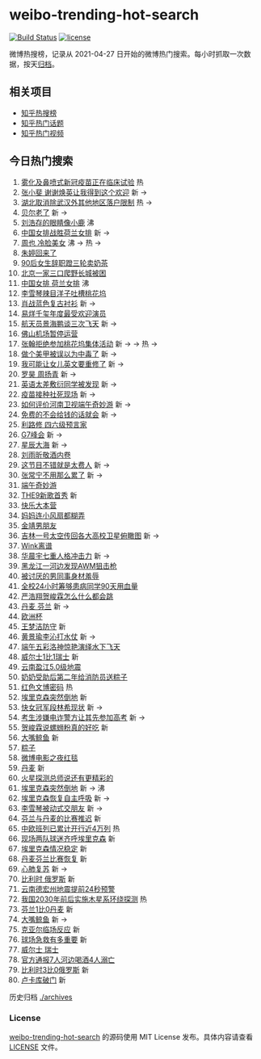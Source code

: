 # weibo-trending-hot-search

[![Build Status](https://github.com/justjavac/weibo-trending-hot-search/workflows/ci/badge.svg?branch=master)](https://github.com/justjavac/weibo-trending-hot-search/actions)
[![license](https://img.shields.io/github/license/justjavac/weibo-trending-hot-search)](https://github.com/justjavac/weibo-trending-hot-search/blob/master/LICENSE)

微博热搜榜，记录从 2021-04-27 日开始的微博热门搜索。每小时抓取一次数据，按天[归档](./archives)。

## 相关项目

- [知乎热搜榜](https://github.com/justjavac/zhihu-trending-top-search)
- [知乎热门话题](https://github.com/justjavac/zhihu-trending-hot-questions)
- [知乎热门视频](https://github.com/justjavac/zhihu-trending-hot-video)

## 今日热门搜索

<!-- BEGIN -->
<!-- 最后更新时间 Sun Jun 13 2021 06:17:39 GMT+0800 (China Standard Time) -->

1. [雾化及鼻喷式新冠疫苗正在临床试验](https://s.weibo.com//weibo?q=%23%E9%9B%BE%E5%8C%96%E5%8F%8A%E9%BC%BB%E5%96%B7%E5%BC%8F%E6%96%B0%E5%86%A0%E7%96%AB%E8%8B%97%E6%AD%A3%E5%9C%A8%E4%B8%B4%E5%BA%8A%E8%AF%95%E9%AA%8C%23&Refer=new_time)
   热
2. [张小斐
   谢谢焕英让我得到这个欢迎](https://s.weibo.com//weibo?q=%E5%BC%A0%E5%B0%8F%E6%96%90%20%E8%B0%A2%E8%B0%A2%E7%84%95%E8%8B%B1%E8%AE%A9%E6%88%91%E5%BE%97%E5%88%B0%E8%BF%99%E4%B8%AA%E6%AC%A2%E8%BF%8E&Refer=top)
   新 ->
3. [湖北取消除武汉外其他地区落户限制](https://s.weibo.com//weibo?q=%23%E6%B9%96%E5%8C%97%E5%8F%96%E6%B6%88%E9%99%A4%E6%AD%A6%E6%B1%89%E5%A4%96%E5%85%B6%E4%BB%96%E5%9C%B0%E5%8C%BA%E8%90%BD%E6%88%B7%E9%99%90%E5%88%B6%23&Refer=top)
   热 ->
4. [贝尔老了](https://s.weibo.com//weibo?q=%23%E8%B4%9D%E5%B0%94%E8%80%81%E4%BA%86%23&Refer=top)
   新 ->
5. [刘浩存的眼睛像小鹿](https://s.weibo.com//weibo?q=%23%E5%88%98%E6%B5%A9%E5%AD%98%E7%9A%84%E7%9C%BC%E7%9D%9B%E5%83%8F%E5%B0%8F%E9%B9%BF%23&Refer=top)
   沸
6. [中国女排战胜荷兰女排](https://s.weibo.com//weibo?q=%23%E4%B8%AD%E5%9B%BD%E5%A5%B3%E6%8E%92%E6%88%98%E8%83%9C%E8%8D%B7%E5%85%B0%E5%A5%B3%E6%8E%92%23&Refer=top)
   新 ->
7. [周也 冷脸美女](https://s.weibo.com//weibo?q=%E5%91%A8%E4%B9%9F%20%E5%86%B7%E8%84%B8%E7%BE%8E%E5%A5%B3&Refer=top)
   沸 -> 热 ->
8. [朱婷回来了](https://s.weibo.com//weibo?q=%23%E6%9C%B1%E5%A9%B7%E5%9B%9E%E6%9D%A5%E4%BA%86%23&Refer=top)
9. [90后女生辞职蹬三轮卖奶茶](https://s.weibo.com//weibo?q=%2390%E5%90%8E%E5%A5%B3%E7%94%9F%E8%BE%9E%E8%81%8C%E8%B9%AC%E4%B8%89%E8%BD%AE%E5%8D%96%E5%A5%B6%E8%8C%B6%23&Refer=top)
10. [北京一家三口爬野长城被困](https://s.weibo.com//weibo?q=%23%E5%8C%97%E4%BA%AC%E4%B8%80%E5%AE%B6%E4%B8%89%E5%8F%A3%E7%88%AC%E9%87%8E%E9%95%BF%E5%9F%8E%E8%A2%AB%E5%9B%B0%23&Refer=top)
11. [中国女排 荷兰女排](https://s.weibo.com//weibo?q=%E4%B8%AD%E5%9B%BD%E5%A5%B3%E6%8E%92%20%E8%8D%B7%E5%85%B0%E5%A5%B3%E6%8E%92&Refer=top)
    沸
12. [李雪琴辣目洋子吐槽桃花坞](https://s.weibo.com//weibo?q=%23%E6%9D%8E%E9%9B%AA%E7%90%B4%E8%BE%A3%E7%9B%AE%E6%B4%8B%E5%AD%90%E5%90%90%E6%A7%BD%E6%A1%83%E8%8A%B1%E5%9D%9E%23&Refer=top)
13. [肖战蓝色复古衬衫](https://s.weibo.com//weibo?q=%23%E8%82%96%E6%88%98%E8%93%9D%E8%89%B2%E5%A4%8D%E5%8F%A4%E8%A1%AC%E8%A1%AB%23&Refer=top)
    新 ->
14. [易烊千玺年度最受欢迎演员](https://s.weibo.com//weibo?q=%23%E6%98%93%E7%83%8A%E5%8D%83%E7%8E%BA%E5%B9%B4%E5%BA%A6%E6%9C%80%E5%8F%97%E6%AC%A2%E8%BF%8E%E6%BC%94%E5%91%98%23&Refer=top)
15. [航天员景海鹏谈三次飞天](https://s.weibo.com//weibo?q=%23%E8%88%AA%E5%A4%A9%E5%91%98%E6%99%AF%E6%B5%B7%E9%B9%8F%E8%B0%88%E4%B8%89%E6%AC%A1%E9%A3%9E%E5%A4%A9%23&Refer=top)
    新 ->
16. [佛山机场暂停运营](https://s.weibo.com//weibo?q=%23%E4%BD%9B%E5%B1%B1%E6%9C%BA%E5%9C%BA%E6%9A%82%E5%81%9C%E8%BF%90%E8%90%A5%23&Refer=top)
17. [张翰拒绝参加桃花坞集体活动](https://s.weibo.com//weibo?q=%23%E5%BC%A0%E7%BF%B0%E6%8B%92%E7%BB%9D%E5%8F%82%E5%8A%A0%E6%A1%83%E8%8A%B1%E5%9D%9E%E9%9B%86%E4%BD%93%E6%B4%BB%E5%8A%A8%23&Refer=top)
    新 -> -> 热 ->
18. [做个美甲被误以为中毒了](https://s.weibo.com//weibo?q=%23%E5%81%9A%E4%B8%AA%E7%BE%8E%E7%94%B2%E8%A2%AB%E8%AF%AF%E4%BB%A5%E4%B8%BA%E4%B8%AD%E6%AF%92%E4%BA%86%23&Refer=top)
    新 ->
19. [我可能让女儿英文要重修了](https://s.weibo.com//weibo?q=%23%E6%88%91%E5%8F%AF%E8%83%BD%E8%AE%A9%E5%A5%B3%E5%84%BF%E8%8B%B1%E6%96%87%E8%A6%81%E9%87%8D%E4%BF%AE%E4%BA%86%23&Refer=top)
    新 ->
20. [罗昊 周扬青](https://s.weibo.com//weibo?q=%E7%BD%97%E6%98%8A%20%E5%91%A8%E6%89%AC%E9%9D%92&Refer=top)
    新 ->
21. [英语太差敷衍同学被发现](https://s.weibo.com//weibo?q=%23%E8%8B%B1%E8%AF%AD%E5%A4%AA%E5%B7%AE%E6%95%B7%E8%A1%8D%E5%90%8C%E5%AD%A6%E8%A2%AB%E5%8F%91%E7%8E%B0%23&Refer=top)
    新 ->
22. [疫苗接种社死现场](https://s.weibo.com//weibo?q=%23%E7%96%AB%E8%8B%97%E6%8E%A5%E7%A7%8D%E7%A4%BE%E6%AD%BB%E7%8E%B0%E5%9C%BA%23&Refer=top)
    新 ->
23. [如何评价河南卫视端午奇妙游](https://s.weibo.com//weibo?q=%23%E5%A6%82%E4%BD%95%E8%AF%84%E4%BB%B7%E6%B2%B3%E5%8D%97%E5%8D%AB%E8%A7%86%E7%AB%AF%E5%8D%88%E5%A5%87%E5%A6%99%E6%B8%B8%23&Refer=top)
    新 ->
24. [免费的不会给钱的话就会](https://s.weibo.com//weibo?q=%23%E5%85%8D%E8%B4%B9%E7%9A%84%E4%B8%8D%E4%BC%9A%E7%BB%99%E9%92%B1%E7%9A%84%E8%AF%9D%E5%B0%B1%E4%BC%9A%23&Refer=top)
    新 ->
25. [利路修 四六级预言家](https://s.weibo.com//weibo?q=%E5%88%A9%E8%B7%AF%E4%BF%AE%20%E5%9B%9B%E5%85%AD%E7%BA%A7%E9%A2%84%E8%A8%80%E5%AE%B6&Refer=top)
26. [G7峰会](https://s.weibo.com//weibo?q=G7%E5%B3%B0%E4%BC%9A&Refer=top) 新 ->
27. [星辰大海](https://s.weibo.com//weibo?q=%E6%98%9F%E8%BE%B0%E5%A4%A7%E6%B5%B7&Refer=top)
    新 ->
28. [刘雨昕敬酒内卷](https://s.weibo.com//weibo?q=%23%E5%88%98%E9%9B%A8%E6%98%95%E6%95%AC%E9%85%92%E5%86%85%E5%8D%B7%23&Refer=top)
29. [这节目不错就是太费人](https://s.weibo.com//weibo?q=%23%E8%BF%99%E8%8A%82%E7%9B%AE%E4%B8%8D%E9%94%99%E5%B0%B1%E6%98%AF%E5%A4%AA%E8%B4%B9%E4%BA%BA%23&Refer=top)
    新 ->
30. [张常宁不用那么累了](https://s.weibo.com//weibo?q=%E5%BC%A0%E5%B8%B8%E5%AE%81%E4%B8%8D%E7%94%A8%E9%82%A3%E4%B9%88%E7%B4%AF%E4%BA%86&Refer=top)
    新 ->
31. [端午奇妙游](https://s.weibo.com//weibo?q=%E7%AB%AF%E5%8D%88%E5%A5%87%E5%A6%99%E6%B8%B8&Refer=top)
32. [THE9新歌首秀](https://s.weibo.com//weibo?q=%23THE9%E6%96%B0%E6%AD%8C%E9%A6%96%E7%A7%80%23&Refer=top)
    新
33. [快乐大本营](https://s.weibo.com//weibo?q=%E5%BF%AB%E4%B9%90%E5%A4%A7%E6%9C%AC%E8%90%A5&Refer=top)
34. [妈妈连小风扇都糊弄](https://s.weibo.com//weibo?q=%23%E5%A6%88%E5%A6%88%E8%BF%9E%E5%B0%8F%E9%A3%8E%E6%89%87%E9%83%BD%E7%B3%8A%E5%BC%84%23&Refer=top)
35. [金靖男朋友](https://s.weibo.com//weibo?q=%23%E9%87%91%E9%9D%96%E7%94%B7%E6%9C%8B%E5%8F%8B%23&Refer=top)
36. [吉林一号太空传回各大高校卫星俯瞰图](https://s.weibo.com//weibo?q=%23%E5%90%89%E6%9E%97%E4%B8%80%E5%8F%B7%E5%A4%AA%E7%A9%BA%E4%BC%A0%E5%9B%9E%E5%90%84%E5%A4%A7%E9%AB%98%E6%A0%A1%E5%8D%AB%E6%98%9F%E4%BF%AF%E7%9E%B0%E5%9B%BE%23&Refer=top)
    新 ->
37. [Wink离谱](https://s.weibo.com//weibo?q=%23Wink%E7%A6%BB%E8%B0%B1%23&Refer=top)
38. [华晨宇七重人格冲击力](https://s.weibo.com//weibo?q=%23%E5%8D%8E%E6%99%A8%E5%AE%87%E4%B8%83%E9%87%8D%E4%BA%BA%E6%A0%BC%E5%86%B2%E5%87%BB%E5%8A%9B%23&Refer=top)
    新 ->
39. [黑龙江一河边发现AWM狙击枪](https://s.weibo.com//weibo?q=%23%E9%BB%91%E9%BE%99%E6%B1%9F%E4%B8%80%E6%B2%B3%E8%BE%B9%E5%8F%91%E7%8E%B0AWM%E7%8B%99%E5%87%BB%E6%9E%AA%23&Refer=top)
40. [被讨厌的男同事身材羞辱](https://s.weibo.com//weibo?q=%23%E8%A2%AB%E8%AE%A8%E5%8E%8C%E7%9A%84%E7%94%B7%E5%90%8C%E4%BA%8B%E8%BA%AB%E6%9D%90%E7%BE%9E%E8%BE%B1%23&Refer=top)
41. [全校24小时筹够患病同学90天用血量](https://s.weibo.com//weibo?q=%23%E5%85%A8%E6%A0%A124%E5%B0%8F%E6%97%B6%E7%AD%B9%E5%A4%9F%E6%82%A3%E7%97%85%E5%90%8C%E5%AD%A690%E5%A4%A9%E7%94%A8%E8%A1%80%E9%87%8F%23&Refer=top)
42. [严浩翔贺峻霖怎么什么都会跳](https://s.weibo.com//weibo?q=%23%E4%B8%A5%E6%B5%A9%E7%BF%94%E8%B4%BA%E5%B3%BB%E9%9C%96%E6%80%8E%E4%B9%88%E4%BB%80%E4%B9%88%E9%83%BD%E4%BC%9A%E8%B7%B3%23&Refer=top)
43. [丹麦 芬兰](https://s.weibo.com//weibo?q=%E4%B8%B9%E9%BA%A6%20%E8%8A%AC%E5%85%B0&Refer=top)
    新 ->
44. [欧洲杯](https://s.weibo.com//weibo?q=%E6%AC%A7%E6%B4%B2%E6%9D%AF&Refer=top)
45. [王梦洁防守](https://s.weibo.com//weibo?q=%E7%8E%8B%E6%A2%A6%E6%B4%81%E9%98%B2%E5%AE%88&Refer=top)
    新
46. [黄景瑜李沁打水仗](https://s.weibo.com//weibo?q=%23%E9%BB%84%E6%99%AF%E7%91%9C%E6%9D%8E%E6%B2%81%E6%89%93%E6%B0%B4%E4%BB%97%23&Refer=top)
    新 ->
47. [端午五彩洛神惊艳演绎水下飞天](https://s.weibo.com//weibo?q=%23%E7%AB%AF%E5%8D%88%E4%BA%94%E5%BD%A9%E6%B4%9B%E7%A5%9E%E6%83%8A%E8%89%B3%E6%BC%94%E7%BB%8E%E6%B0%B4%E4%B8%8B%E9%A3%9E%E5%A4%A9%23&Refer=top)
48. [威尔士1比1瑞士](https://s.weibo.com//weibo?q=%23%E5%A8%81%E5%B0%94%E5%A3%AB1%E6%AF%941%E7%91%9E%E5%A3%AB%23&Refer=top)
    新
49. [云南盈江5.0级地震](https://s.weibo.com//weibo?q=%E4%BA%91%E5%8D%97%E7%9B%88%E6%B1%9F5.0%E7%BA%A7%E5%9C%B0%E9%9C%87&Refer=top)
50. [奶奶受助后第二年给消防员送粽子](https://s.weibo.com//weibo?q=%23%E5%A5%B6%E5%A5%B6%E5%8F%97%E5%8A%A9%E5%90%8E%E7%AC%AC%E4%BA%8C%E5%B9%B4%E7%BB%99%E6%B6%88%E9%98%B2%E5%91%98%E9%80%81%E7%B2%BD%E5%AD%90%23&Refer=top)
51. [红色文博密码](https://s.weibo.com//weibo?q=%23%E7%BA%A2%E8%89%B2%E6%96%87%E5%8D%9A%E5%AF%86%E7%A0%81%23&Refer=new_time)
    热
52. [埃里克森突然倒地](https://s.weibo.com//weibo?q=%E5%9F%83%E9%87%8C%E5%85%8B%E6%A3%AE%E7%AA%81%E7%84%B6%E5%80%92%E5%9C%B0&Refer=top)
    新
53. [快女冠军段林希现状](https://s.weibo.com//weibo?q=%23%E5%BF%AB%E5%A5%B3%E5%86%A0%E5%86%9B%E6%AE%B5%E6%9E%97%E5%B8%8C%E7%8E%B0%E7%8A%B6%23&Refer=top)
    新 ->
54. [考生涉嫌电诈警方让其先参加高考](https://s.weibo.com//weibo?q=%23%E8%80%83%E7%94%9F%E6%B6%89%E5%AB%8C%E7%94%B5%E8%AF%88%E8%AD%A6%E6%96%B9%E8%AE%A9%E5%85%B6%E5%85%88%E5%8F%82%E5%8A%A0%E9%AB%98%E8%80%83%23&Refer=top)
    新 ->
55. [贺峻霖说螺蛳粉真的好吃](https://s.weibo.com//weibo?q=%23%E8%B4%BA%E5%B3%BB%E9%9C%96%E8%AF%B4%E8%9E%BA%E8%9B%B3%E7%B2%89%E7%9C%9F%E7%9A%84%E5%A5%BD%E5%90%83%23&Refer=top)
    新
56. [大嘴鲸鱼](https://s.weibo.com//weibo?q=%E5%A4%A7%E5%98%B4%E9%B2%B8%E9%B1%BC&Refer=top)
    新
57. [粽子](https://s.weibo.com//weibo?q=%E7%B2%BD%E5%AD%90&Refer=top)
58. [微博电影之夜红毯](https://s.weibo.com//weibo?q=%23%E5%BE%AE%E5%8D%9A%E7%94%B5%E5%BD%B1%E4%B9%8B%E5%A4%9C%E7%BA%A2%E6%AF%AF%23&Refer=top)
59. [丹麦](https://s.weibo.com//weibo?q=%E4%B8%B9%E9%BA%A6&Refer=top) 新
60. [火星探测总师说还有更精彩的](https://s.weibo.com//weibo?q=%23%E7%81%AB%E6%98%9F%E6%8E%A2%E6%B5%8B%E6%80%BB%E5%B8%88%E8%AF%B4%E8%BF%98%E6%9C%89%E6%9B%B4%E7%B2%BE%E5%BD%A9%E7%9A%84%23&Refer=top)
61. [埃里克森突然倒地](https://s.weibo.com//weibo?q=%23%E5%9F%83%E9%87%8C%E5%85%8B%E6%A3%AE%E7%AA%81%E7%84%B6%E5%80%92%E5%9C%B0%23&Refer=top)
    新 -> 沸
62. [埃里克森恢复自主呼吸](https://s.weibo.com//weibo?q=%23%E5%9F%83%E9%87%8C%E5%85%8B%E6%A3%AE%E6%81%A2%E5%A4%8D%E8%87%AA%E4%B8%BB%E5%91%BC%E5%90%B8%23&Refer=top)
    新 ->
63. [李雪琴被动式交朋友](https://s.weibo.com//weibo?q=%23%E6%9D%8E%E9%9B%AA%E7%90%B4%E8%A2%AB%E5%8A%A8%E5%BC%8F%E4%BA%A4%E6%9C%8B%E5%8F%8B%23&Refer=top)
    新 ->
64. [芬兰与丹麦的比赛推迟](https://s.weibo.com//weibo?q=%23%E8%8A%AC%E5%85%B0%E4%B8%8E%E4%B8%B9%E9%BA%A6%E7%9A%84%E6%AF%94%E8%B5%9B%E6%8E%A8%E8%BF%9F%23&Refer=top)
    新
65. [中欧班列已累计开行近4万列](https://s.weibo.com//weibo?q=%23%E4%B8%AD%E6%AC%A7%E7%8F%AD%E5%88%97%E5%B7%B2%E7%B4%AF%E8%AE%A1%E5%BC%80%E8%A1%8C%E8%BF%914%E4%B8%87%E5%88%97%23&Refer=new_time)
    热
66. [现场两队球迷齐呼埃里克森](https://s.weibo.com//weibo?q=%E7%8E%B0%E5%9C%BA%E4%B8%A4%E9%98%9F%E7%90%83%E8%BF%B7%E9%BD%90%E5%91%BC%E5%9F%83%E9%87%8C%E5%85%8B%E6%A3%AE&Refer=top)
    新
67. [埃里克森情况稳定](https://s.weibo.com//weibo?q=%E5%9F%83%E9%87%8C%E5%85%8B%E6%A3%AE%E6%83%85%E5%86%B5%E7%A8%B3%E5%AE%9A&Refer=top)
    新
68. [丹麦芬兰比赛恢复](https://s.weibo.com//weibo?q=%E4%B8%B9%E9%BA%A6%E8%8A%AC%E5%85%B0%E6%AF%94%E8%B5%9B%E6%81%A2%E5%A4%8D&Refer=top)
    新
69. [心肺复苏](https://s.weibo.com//weibo?q=%E5%BF%83%E8%82%BA%E5%A4%8D%E8%8B%8F&Refer=top)
    新 ->
70. [比利时 俄罗斯](https://s.weibo.com//weibo?q=%E6%AF%94%E5%88%A9%E6%97%B6%20%E4%BF%84%E7%BD%97%E6%96%AF&Refer=top)
    新
71. [云南德宏州地震提前24秒预警](https://s.weibo.com//weibo?q=%23%E4%BA%91%E5%8D%97%E5%BE%B7%E5%AE%8F%E5%B7%9E%E5%9C%B0%E9%9C%87%E6%8F%90%E5%89%8D24%E7%A7%92%E9%A2%84%E8%AD%A6%23&Refer=top)
72. [我国2030年前后实施木星系环绕探测](https://s.weibo.com//weibo?q=%23%E6%88%91%E5%9B%BD2030%E5%B9%B4%E5%89%8D%E5%90%8E%E5%AE%9E%E6%96%BD%E6%9C%A8%E6%98%9F%E7%B3%BB%E7%8E%AF%E7%BB%95%E6%8E%A2%E6%B5%8B%23&Refer=new_time)
    热
73. [芬兰1比0丹麦](https://s.weibo.com//weibo?q=%E8%8A%AC%E5%85%B01%E6%AF%940%E4%B8%B9%E9%BA%A6&Refer=top)
    新
74. [大嘴鲸鱼](https://s.weibo.com//weibo?q=%23%E5%A4%A7%E5%98%B4%E9%B2%B8%E9%B1%BC%23&Refer=top)
    新 ->
75. [克亚尔临场反应](https://s.weibo.com//weibo?q=%23%E5%85%8B%E4%BA%9A%E5%B0%94%E4%B8%B4%E5%9C%BA%E5%8F%8D%E5%BA%94%23&Refer=top)
    新
76. [球场急救有多重要](https://s.weibo.com//weibo?q=%23%E7%90%83%E5%9C%BA%E6%80%A5%E6%95%91%E6%9C%89%E5%A4%9A%E9%87%8D%E8%A6%81%23&Refer=top)
    新
77. [威尔士 瑞士](https://s.weibo.com//weibo?q=%E5%A8%81%E5%B0%94%E5%A3%AB%20%E7%91%9E%E5%A3%AB&Refer=top)
78. [官方通报7人河边喝酒4人溺亡](https://s.weibo.com//weibo?q=%23%E5%AE%98%E6%96%B9%E9%80%9A%E6%8A%A57%E4%BA%BA%E6%B2%B3%E8%BE%B9%E5%96%9D%E9%85%924%E4%BA%BA%E6%BA%BA%E4%BA%A1%23&Refer=top)
79. [比利时3比0俄罗斯](https://s.weibo.com//weibo?q=%E6%AF%94%E5%88%A9%E6%97%B63%E6%AF%940%E4%BF%84%E7%BD%97%E6%96%AF&Refer=top)
    新
80. [卢卡库破门](https://s.weibo.com//weibo?q=%E5%8D%A2%E5%8D%A1%E5%BA%93%E7%A0%B4%E9%97%A8&Refer=top)
    新

<!-- END -->

历史归档 [./archives](./archives)

### License

[weibo-trending-hot-search](https://github.com/justjavac/weibo-trending-hot-search)
的源码使用 MIT License 发布。具体内容请查看 [LICENSE](./LICENSE) 文件。
